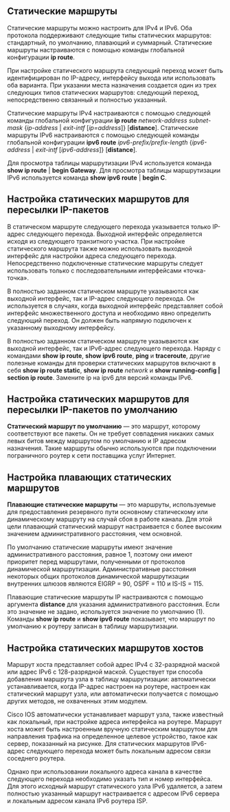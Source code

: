 <!-- 15.6.3 -->
## Статические маршруты

Статические маршруты можно настроить для IPv4 и IPv6. Оба протокола поддерживают следующие типы статических маршрутов: стандартный, по умолчанию, плавающий и суммарный. Статические маршруты настраиваются с помощью команды глобальной конфигурации **ip route**.

При настройке статического маршрута следующий переход может быть идентифицирован по IP-адресу, интерфейсу выхода или использовать оба варианта. При указании места назначения создается один из трех следующих типов статических маршрутов: следующий переход, непосредственно связанный и полностью указанный.

Статические маршруты IPv4 настраиваются с помощью следующей команды глобальной конфигурации **ip route** _network-address subnet-mask_ {_ip-address_ | _exit-intf_ [_ip=address_]} [**distance**]. Статические маршруты IPv6 настраиваются с помощью следующей команды глобальной конфигурации **ipv6 route** _ipv6-prefix/prefix-length_ {_ipv6-address_ | _exit-intf_ [_ipv6-address_]} [**distance**]. 

Для просмотра таблицы маршрутизации IPv4 используется команда **show ip route** | **begin Gateway**. Для просмотра таблицы маршрутизации IPv6 используется команда **show ipv6 route** | **begin C**.

## Настройка статических маршрутов для пересылки IP-пакетов

В статическом маршруте следующего перехода указывается только IP-адрес следующего перехода. Выходной интерфейс определяется исходя из следующего транзитного участка. При настройке статического маршрута также можно использовать выходной интерфейс для настройки адреса следующего перехода. Непосредственно подключенные статические маршруты следует использовать только с последовательными интерфейсами «точка-точка».

В полностью заданном статическом маршруте указываются как выходной интерфейс, так и IP-адрес следующего перехода. Он используется в случаях, когда выходной интерфейс представляет собой интерфейс множественного доступа и необходимо явно определить следующий переход. Он должен быть напрямую подключен к указанному выходному интерфейсу.

В полностью заданном статическом маршруте указываются как выходной интерфейс, так и IPv6-адрес следующего перехода. Наряду с командами **show ip route**, **show ipv6 route**, **ping** и **traceroute**, другие полезные команды для проверки статических маршрутов включают в себя **show ip route static**, **show ip route** _network_ и **show running-config | section ip route**. Замените ip на ipv6 для версий команды IPv6.

## Настройка статических маршрутов для пересылки IP-пакетов по умолчанию

**Статический маршрут по умолчанию** — это маршрут, которому соответствуют все пакеты. Он не требует совпадения никаких самых левых битов между маршрутом по умолчанию и IP адресом назначения. Такие маршруты обычно используются при подключении пограничного роутер к сети поставщика услуг Интернет.

## Настройка плавающих статических маршрутов

**Плавающие статические маршруты** — это маршруты, используемые для предоставления резервного пути основному статическому или динамическому маршруту на случай сбоя в работе канала. Для этой цели плавающий статический маршрут настраивается с более высоким значением административного расстояния, чем основной. 

По умолчанию статические маршруты имеют значение административного расстояния, равное 1, поэтому они имеют приоритет перед маршрутами, полученными от протоколов динамической маршрутизации. Административные расстояния некоторых общих протоколов динамической маршрутизации внутренних шлюзов являются EIGRP = 90, OSPF = 110 и IS-IS = 115. 

Плавающие статические маршруты IP настраиваются с помощью аргумента **distance** для указания административного расстояния. Если это значение не задано, используется значение по умолчанию (1). Команды **show ip route** и **show ipv6 route** показывает, что маршрут по умолчанию к роутеру записан в таблицу маршрутизации.

## Настройка статических маршрутов хостов

Маршрут хоста представляет собой адрес IPv4 с 32-разрядной маской или адрес IPv6 с 128-разрядной маской. Существует три способа добавления маршрута узла в таблицу маршрутизации: автоматически устанавливается, когда IP-адрес настроен на роутере, настроен как статический маршрут узла, или автоматически получается с помощью других методов, не охваченных этим модулем.

Cisco IOS автоматически устанавливает маршрут узла, также известный как локальный, при настройке адреса интерфейса на роутере. Маршрут хоста может быть настроенным вручную статическим маршрутом для направления трафика на определенное целевое устройство, такое как сервер, показанный на рисунке. Для статических маршрутов IPv6-адрес следующего перехода может быть локальным адресом связи соседнего роутера.

Однако при использовании локального адреса канала в качестве следующего перехода необходимо указать тип и номер интерфейса. Для этого исходный маршрут статического узла IPv6 удаляется, а затем полностью указанный маршрут настраивается с адресом IPv6 сервера и локальным адресом канала IPv6 роутера ISP.

<!-- 15.6.4 -->
<!-- quiz -->
